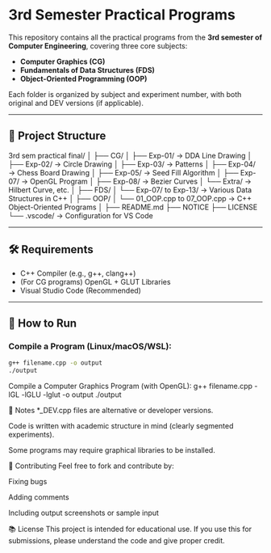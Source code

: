 # 3rd Semester Practical Programs

This repository contains all the practical programs from the **3rd semester of Computer Engineering**, covering three core subjects:

- **Computer Graphics (CG)**
- **Fundamentals of Data Structures (FDS)**
- **Object-Oriented Programming (OOP)**

Each folder is organized by subject and experiment number, with both original and DEV versions (if applicable).

---

## 📁 Project Structure

3rd sem practical final/
│
├── CG/
│ ├── Exp-01/ → DDA Line Drawing
│ ├── Exp-02/ → Circle Drawing
│ ├── Exp-03/ → Patterns
│ ├── Exp-04/ → Chess Board Drawing
│ ├── Exp-05/ → Seed Fill Algorithm
│ ├── Exp-07/ → OpenGL Program
│ ├── Exp-08/ → Bezier Curves
│ └── Extra/ → Hilbert Curve, etc.
│
├── FDS/
│ └── Exp-07/ to Exp-13/ → Various Data Structures in C++
│
├── OOP/
│ └── 01_OOP.cpp to 07_OOP.cpp → C++ Object-Oriented Programs
│
├── README.md
├── NOTICE
├── LICENSE
└── .vscode/ → Configuration for VS Code


---

## 🛠 Requirements

- C++ Compiler (e.g., g++, clang++)
- (For CG programs) OpenGL + GLUT Libraries
- Visual Studio Code (Recommended)

---

## 🚀 How to Run

### Compile a Program (Linux/macOS/WSL):

```bash
g++ filename.cpp -o output
./output
```
Compile a Computer Graphics Program (with OpenGL):
g++ filename.cpp -lGL -lGLU -lglut -o output
./output

📌 Notes
*_DEV.cpp files are alternative or developer versions.

Code is written with academic structure in mind (clearly segmented experiments).

Some programs may require graphical libraries to be installed.

🙌 Contributing
Feel free to fork and contribute by:

Fixing bugs

Adding comments

Including output screenshots or sample input

📚 License
This project is intended for educational use. If you use this for submissions, please understand the code and give proper credit.
